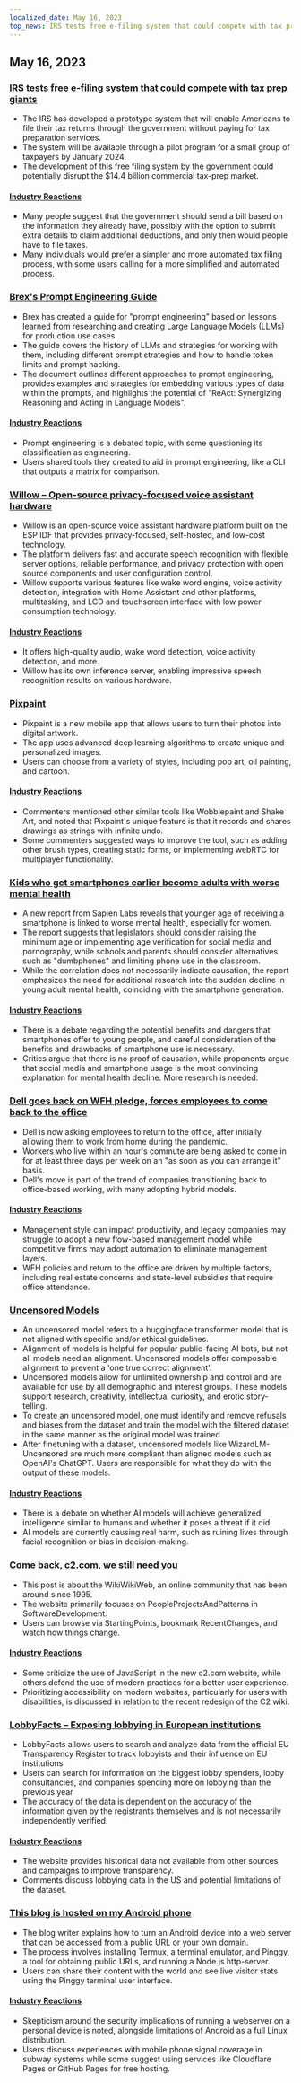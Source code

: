 ```yaml
---
localized_date: May 16, 2023
top_news: IRS tests free e-filing system that could compete with tax prep giants
---
```


## May 16, 2023

### [IRS tests free e-filing system that could compete with tax prep giants](https://www.washingtonpost.com/business/2023/05/15/irs-free-file/)

- The IRS has developed a prototype system that will enable Americans to file their tax returns through the government without paying for tax preparation services.
- The system will be available through a pilot program for a small group of taxpayers by January 2024.
- The development of this free filing system by the government could potentially disrupt the $14.4 billion commercial tax-prep market.

#### [Industry Reactions](http://news.ycombinator.com/item?id=35950836)

- Many people suggest that the government should send a bill based on the information they already have, possibly with the option to submit extra details to claim additional deductions, and only then would people have to file taxes.
- Many individuals would prefer a simpler and more automated tax filing process, with some users calling for a more simplified and automated process.

### [Brex's Prompt Engineering Guide](https://github.com/brexhq/prompt-engineering)

- Brex has created a guide for "prompt engineering" based on lessons learned from researching and creating Large Language Models (LLMs) for production use cases.
- The guide covers the history of LLMs and strategies for working with them, including different prompt strategies and how to handle token limits and prompt hacking.
- The document outlines different approaches to prompt engineering, provides examples and strategies for embedding various types of data within the prompts, and highlights the potential of "ReAct: Synergizing Reasoning and Acting in Language Models".

#### [Industry Reactions](http://news.ycombinator.com/item?id=35942583)

- Prompt engineering is a debated topic, with some questioning its classification as engineering.
- Users shared tools they created to aid in prompt engineering, like a CLI that outputs a matrix for comparison.

### [Willow – Open-source privacy-focused voice assistant hardware](https://github.com/toverainc/willow)

- Willow is an open-source voice assistant hardware platform built on the ESP IDF that provides privacy-focused, self-hosted, and low-cost technology.
- The platform delivers fast and accurate speech recognition with flexible server options, reliable performance, and privacy protection with open source components and user configuration control.
- Willow supports various features like wake word engine, voice activity detection, integration with Home Assistant and other platforms, multitasking, and LCD and touchscreen interface with low power consumption technology.

#### [Industry Reactions](http://news.ycombinator.com/item?id=35948462)

- It offers high-quality audio, wake word detection, voice activity detection, and more.
- Willow has its own inference server, enabling impressive speech recognition results on various hardware.

### [Pixpaint](https://warms.maxbittker.repl.co/)

- Pixpaint is a new mobile app that allows users to turn their photos into digital artwork.
- The app uses advanced deep learning algorithms to create unique and personalized images.
- Users can choose from a variety of styles, including pop art, oil painting, and cartoon.

#### [Industry Reactions](http://news.ycombinator.com/item?id=35944159)

- Commenters mentioned other similar tools like Wobblepaint and Shake Art, and noted that Pixpaint's unique feature is that it records and shares drawings as strings with infinite undo.
- Some commenters suggested ways to improve the tool, such as adding other brush types, creating static forms, or implementing webRTC for multiplayer functionality.

### [Kids who get smartphones earlier become adults with worse mental health](https://jonathanhaidt.substack.com/p/sapien-smartphone-report)

- A new report from Sapien Labs reveals that younger age of receiving a smartphone is linked to worse mental health, especially for women.
- The report suggests that legislators should consider raising the minimum age or implementing age verification for social media and pornography, while schools and parents should consider alternatives such as "dumbphones" and limiting phone use in the classroom.
- While the correlation does not necessarily indicate causation, the report emphasizes the need for additional research into the sudden decline in young adult mental health, coinciding with the smartphone generation.

#### [Industry Reactions](http://news.ycombinator.com/item?id=35948332)

- There is a debate regarding the potential benefits and dangers that smartphones offer to young people, and careful consideration of the benefits and drawbacks of smartphone use is necessary.
- Critics argue that there is no proof of causation, while proponents argue that social media and smartphone usage is the most convincing explanation for mental health decline. More research is needed.

### [Dell goes back on WFH pledge, forces employees to come back to the office](https://www.techradar.com/news/dell-goes-back-on-wfh-pledge-forces-employees-to-come-back-to-the-office)

- Dell is now asking employees to return to the office, after initially allowing them to work from home during the pandemic.
- Workers who live within an hour's commute are being asked to come in for at least three days per week on an "as soon as you can arrange it" basis.
- Dell's move is part of the trend of companies transitioning back to office-based working, with many adopting hybrid models.

#### [Industry Reactions](http://news.ycombinator.com/item?id=35944295)

- Management style can impact productivity, and legacy companies may struggle to adopt a new flow-based management model while competitive firms may adopt automation to eliminate management layers.
- WFH policies and return to the office are driven by multiple factors, including real estate concerns and state-level subsidies that require office attendance.

### [Uncensored Models](https://erichartford.com/uncensored-models)

- An uncensored model refers to a huggingface transformer model that is not aligned with specific and/or ethical guidelines.
- Alignment of models is helpful for popular public-facing AI bots, but not all models need an alignment. Uncensored models offer composable alignment to prevent a 'one true correct alignment'.
- Uncensored models allow for unlimited ownership and control and are available for use by all demographic and interest groups. These models support research, creativity, intellectual curiosity, and erotic story-telling.
- To create an uncensored model, one must identify and remove refusals and biases from the dataset and train the model with the filtered dataset in the same manner as the original model was trained.
- After finetuning with a dataset, uncensored models like WizardLM-Uncensored are much more compliant than aligned models such as OpenAI's ChatGPT. Users are responsible for what they do with the output of these models.

#### [Industry Reactions](http://news.ycombinator.com/item?id=35946060)

- There is a debate on whether AI models will achieve generalized intelligence similar to humans and whether it poses a threat if it did.
- AI models are currently causing real harm, such as ruining lives through facial recognition or bias in decision-making.

### [Come back, c2.com, we still need you](http://wiki.c2.com)

- This post is about the WikiWikiWeb, an online community that has been around since 1995.
- The website primarily focuses on PeopleProjectsAndPatterns in SoftwareDevelopment.
- Users can browse via StartingPoints, bookmark RecentChanges, and watch how things change.

#### [Industry Reactions](http://news.ycombinator.com/item?id=35948268)

- Some criticize the use of JavaScript in the new c2.com website, while others defend the use of modern practices for a better user experience.
- Prioritizing accessibility on modern websites, particularly for users with disabilities, is discussed in relation to the recent redesign of the C2 wiki.

### [LobbyFacts – Exposing lobbying in European institutions](https://www.lobbyfacts.eu/)

- LobbyFacts allows users to search and analyze data from the official EU Transparency Register to track lobbyists and their influence on EU institutions
- Users can search for information on the biggest lobby spenders, lobby consultancies, and companies spending more on lobbying than the previous year
- The accuracy of the data is dependent on the accuracy of the information given by the registrants themselves and is not necessarily independently verified.

#### [Industry Reactions](http://news.ycombinator.com/item?id=35949317)

- The website provides historical data not available from other sources and campaigns to improve transparency.
- Comments discuss lobbying data in the US and potential limitations of the dataset.

### [This blog is hosted on my Android phone](https://androidblog.a.pinggy.io/)

- The blog writer explains how to turn an Android device into a web server that can be accessed from a public URL or your own domain.
- The process involves installing Termux, a terminal emulator, and Pinggy, a tool for obtaining public URLs, and running a Node.js http-server.
- Users can share their content with the world and see live visitor stats using the Pinggy terminal user interface.

#### [Industry Reactions](http://news.ycombinator.com/item?id=35944315)

- Skepticism around the security implications of running a webserver on a personal device is noted, alongside limitations of Android as a full Linux distribution.
- Users discuss experiences with mobile phone signal coverage in subway systems while some suggest using services like Cloudflare Pages or GitHub Pages for free hosting.



